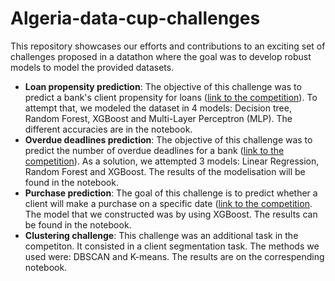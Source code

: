 # Algeria-data-cup-challenges
This repository showcases our efforts and contributions to an exciting set of challenges proposed in a datathon where the goal was to develop robust models to model the provided datasets.

<ul>
  <li><b>Loan propensity prediction</b>: The objective of this challenge was to predict a bank's client propensity for loans (<a href="https://www.kaggle.com/c/sga-loan-propensity-prediction-challenge">link to the competition</a>). To attempt that, we modeled the dataset in 4 models: Decision tree, Random Forest, XGBoost and Multi-Layer Perceptron (MLP). The different accuracies are in the notebook.</li>
  <li><b>Overdue deadlines prediction</b>: The objective of this challenge was to predict the number of overdue deadlines for a bank (<a href="https://www.kaggle.com/c/sga-overdue-deadlines-prediction-challenge">link to the competition</a>). As a solution, we attempted 3 models: Linear Regression, Random Forest and XGBoost. The results of the modelisation will be found in the notebook.</li>
<li><b>Purchase prediction</b>: The goal of this challenge is to predict whether a client will make a purchase on a specific date (<a href="https://www.kaggle.com/competitions/immar-purchase-prediction-challenge1/overview">link to the competition</a>. The model that we constructed was by using XGBoost. The results can be found in the notebook.</li>
<li><b>Clustering challenge</b>: This challenge was an additional task in the competiton. It consisted in a client segmentation task. The methods we used were: DBSCAN and K-means. The results are on the correspending notebook.</li>
</ul>
